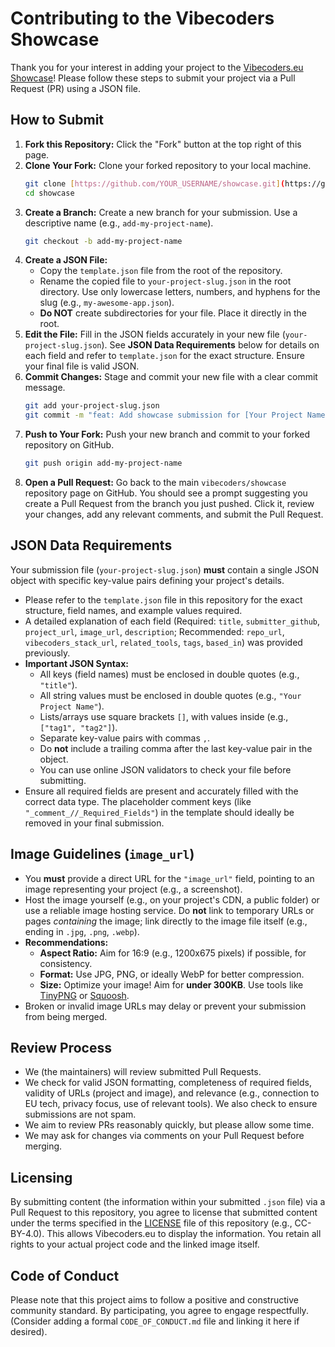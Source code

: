 # Contributing to the Vibecoders Showcase

Thank you for your interest in adding your project to the [Vibecoders.eu Showcase](https://vibecoders.eu/showcase)! Please follow these steps to submit your project via a Pull Request (PR) using a JSON file.

## How to Submit

1.  **Fork this Repository:** Click the "Fork" button at the top right of this page.
2.  **Clone Your Fork:** Clone your forked repository to your local machine.
    ```bash
    git clone [https://github.com/YOUR_USERNAME/showcase.git](https://github.com/YOUR_USERNAME/showcase.git)
    cd showcase
    ```
3.  **Create a Branch:** Create a new branch for your submission. Use a descriptive name (e.g., `add-my-project-name`).
    ```bash
    git checkout -b add-my-project-name
    ```
4.  **Create a JSON File:**
    * Copy the `template.json` file from the root of the repository.
    * Rename the copied file to `your-project-slug.json` in the root directory. Use only lowercase letters, numbers, and hyphens for the slug (e.g., `my-awesome-app.json`).
    * **Do NOT** create subdirectories for your file. Place it directly in the root.
5.  **Edit the File:** Fill in the JSON fields accurately in your new file (`your-project-slug.json`). See **JSON Data Requirements** below for details on each field and refer to `template.json` for the exact structure. Ensure your final file is valid JSON.
6.  **Commit Changes:** Stage and commit your new file with a clear commit message.
    ```bash
    git add your-project-slug.json
    git commit -m "feat: Add showcase submission for [Your Project Name]"
    ```
7.  **Push to Your Fork:** Push your new branch and commit to your forked repository on GitHub.
    ```bash
    git push origin add-my-project-name
    ```
8.  **Open a Pull Request:** Go back to the main `vibecoders/showcase` repository page on GitHub. You should see a prompt suggesting you create a Pull Request from the branch you just pushed. Click it, review your changes, add any relevant comments, and submit the Pull Request.

## JSON Data Requirements

Your submission file (`your-project-slug.json`) **must** contain a single JSON object with specific key-value pairs defining your project's details.

* Please refer to the `template.json` file in this repository for the exact structure, field names, and example values required.
* A detailed explanation of each field (Required: `title`, `submitter_github`, `project_url`, `image_url`, `description`; Recommended: `repo_url`, `vibecoders_stack_url`, `related_tools`, `tags`, `based_in`) was provided previously.
* **Important JSON Syntax:**
    * All keys (field names) must be enclosed in double quotes (e.g., `"title"`).
    * All string values must be enclosed in double quotes (e.g., `"Your Project Name"`).
    * Lists/arrays use square brackets `[]`, with values inside (e.g., `["tag1", "tag2"]`).
    * Separate key-value pairs with commas `,`.
    * Do **not** include a trailing comma after the last key-value pair in the object.
    * You can use online JSON validators to check your file before submitting.
* Ensure all required fields are present and accurately filled with the correct data type. The placeholder comment keys (like `"_comment_//_Required_Fields"`) in the template should ideally be removed in your final submission.

## Image Guidelines (`image_url`)

* You **must** provide a direct URL for the `"image_url"` field, pointing to an image representing your project (e.g., a screenshot).
* Host the image yourself (e.g., on your project's CDN, a public folder) or use a reliable image hosting service. Do **not** link to temporary URLs or pages *containing* the image; link directly to the image file itself (e.g., ending in `.jpg`, `.png`, `.webp`).
* **Recommendations:**
    * **Aspect Ratio:** Aim for 16:9 (e.g., 1200x675 pixels) if possible, for consistency.
    * **Format:** Use JPG, PNG, or ideally WebP for better compression.
    * **Size:** Optimize your image! Aim for **under 300KB**. Use tools like [TinyPNG](https://tinypng.com/) or [Squoosh](https://squoosh.app/).
* Broken or invalid image URLs may delay or prevent your submission from being merged.

## Review Process

* We (the maintainers) will review submitted Pull Requests.
* We check for valid JSON formatting, completeness of required fields, validity of URLs (project and image), and relevance (e.g., connection to EU tech, privacy focus, use of relevant tools). We also check to ensure submissions are not spam.
* We aim to review PRs reasonably quickly, but please allow some time.
* We may ask for changes via comments on your Pull Request before merging.

## Licensing

By submitting content (the information within your submitted `.json` file) via a Pull Request to this repository, you agree to license that submitted content under the terms specified in the [LICENSE](LICENSE) file of this repository (e.g., CC-BY-4.0). This allows Vibecoders.eu to display the information. You retain all rights to your actual project code and the linked image itself.

## Code of Conduct

Please note that this project aims to follow a positive and constructive community standard. By participating, you agree to engage respectfully. (Consider adding a formal `CODE_OF_CONDUCT.md` file and linking it here if desired).
